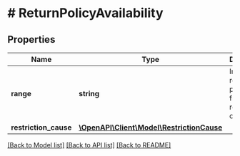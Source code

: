 # # ReturnPolicyAvailability

## Properties

Name | Type | Description | Notes
------------ | ------------- | ------------- | -------------
**range** | **string** | Indicates if return policy is full, restricted or disabled. | [optional]
**restriction_cause** | [**\OpenAPI\Client\Model\RestrictionCause**](RestrictionCause.md) |  | [optional]

[[Back to Model list]](../../README.md#models) [[Back to API list]](../../README.md#endpoints) [[Back to README]](../../README.md)
